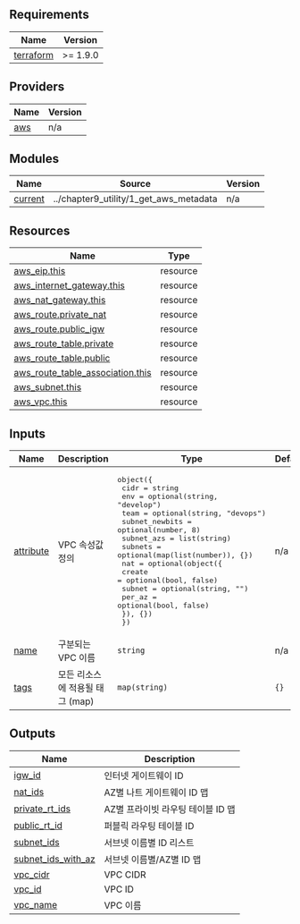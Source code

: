 <!-- BEGIN_TF_DOCS -->
## Requirements

| Name | Version |
|------|---------|
| <a name="requirement_terraform"></a> [terraform](#requirement\_terraform) | >= 1.9.0 |

## Providers

| Name | Version |
|------|---------|
| <a name="provider_aws"></a> [aws](#provider\_aws) | n/a |

## Modules

| Name | Source | Version |
|------|--------|---------|
| <a name="module_current"></a> [current](#module\_current) | ../chapter9_utility/1_get_aws_metadata | n/a |

## Resources

| Name | Type |
|------|------|
| [aws_eip.this](https://registry.terraform.io/providers/hashicorp/aws/latest/docs/resources/eip) | resource |
| [aws_internet_gateway.this](https://registry.terraform.io/providers/hashicorp/aws/latest/docs/resources/internet_gateway) | resource |
| [aws_nat_gateway.this](https://registry.terraform.io/providers/hashicorp/aws/latest/docs/resources/nat_gateway) | resource |
| [aws_route.private_nat](https://registry.terraform.io/providers/hashicorp/aws/latest/docs/resources/route) | resource |
| [aws_route.public_igw](https://registry.terraform.io/providers/hashicorp/aws/latest/docs/resources/route) | resource |
| [aws_route_table.private](https://registry.terraform.io/providers/hashicorp/aws/latest/docs/resources/route_table) | resource |
| [aws_route_table.public](https://registry.terraform.io/providers/hashicorp/aws/latest/docs/resources/route_table) | resource |
| [aws_route_table_association.this](https://registry.terraform.io/providers/hashicorp/aws/latest/docs/resources/route_table_association) | resource |
| [aws_subnet.this](https://registry.terraform.io/providers/hashicorp/aws/latest/docs/resources/subnet) | resource |
| [aws_vpc.this](https://registry.terraform.io/providers/hashicorp/aws/latest/docs/resources/vpc) | resource |

## Inputs

| Name | Description | Type | Default | Required |
|------|-------------|------|---------|:--------:|
| <a name="input_attribute"></a> [attribute](#input\_attribute) | VPC 속성값 정의 | <pre>object({<br/>    cidr           = string<br/>    env            = optional(string, "develop")<br/>    team           = optional(string, "devops")<br/>    subnet_newbits = optional(number, 8)<br/>    subnet_azs     = list(string)<br/>    subnets        = optional(map(list(number)), {})<br/>    nat = optional(object({<br/>      create = optional(bool, false)<br/>      subnet = optional(string, "")<br/>      per_az = optional(bool, false)<br/>    }), {})<br/>  })</pre> | n/a | yes |
| <a name="input_name"></a> [name](#input\_name) | 구분되는 VPC 이름 | `string` | n/a | yes |
| <a name="input_tags"></a> [tags](#input\_tags) | 모든 리소스에 적용될 태그 (map) | `map(string)` | `{}` | no |

## Outputs

| Name | Description |
|------|-------------|
| <a name="output_igw_id"></a> [igw\_id](#output\_igw\_id) | 인터넷 게이트웨이 ID |
| <a name="output_nat_ids"></a> [nat\_ids](#output\_nat\_ids) | AZ별 나트 게이트웨이 ID 맵 |
| <a name="output_private_rt_ids"></a> [private\_rt\_ids](#output\_private\_rt\_ids) | AZ별 프라이빗 라우팅 테이블 ID 맵 |
| <a name="output_public_rt_id"></a> [public\_rt\_id](#output\_public\_rt\_id) | 퍼블릭 라우팅 테이블 ID |
| <a name="output_subnet_ids"></a> [subnet\_ids](#output\_subnet\_ids) | 서브넷 이름별 ID 리스트 |
| <a name="output_subnet_ids_with_az"></a> [subnet\_ids\_with\_az](#output\_subnet\_ids\_with\_az) | 서브넷 이름별/AZ별 ID 맵 |
| <a name="output_vpc_cidr"></a> [vpc\_cidr](#output\_vpc\_cidr) | VPC CIDR |
| <a name="output_vpc_id"></a> [vpc\_id](#output\_vpc\_id) | VPC ID |
| <a name="output_vpc_name"></a> [vpc\_name](#output\_vpc\_name) | VPC 이름 |
<!-- END_TF_DOCS -->
